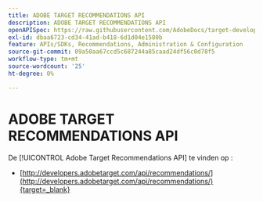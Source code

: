 ```yaml
---
title: ADOBE TARGET RECOMMENDATIONS API
description: ADOBE TARGET RECOMMENDATIONS API
openAPISpec: https://raw.githubusercontent.com/AdobeDocs/target-developers/main/src/models-api.json
exl-id: dbaa6723-cd34-41ad-b418-6d1d04e1580b
feature: APIs/SDKs, Recommendations, Administration & Configuration
source-git-commit: 09a50aa67ccd5c687244a85caad24df56c0d78f5
workflow-type: tm+mt
source-wordcount: '25'
ht-degree: 0%

---
```


# ADOBE TARGET RECOMMENDATIONS API

De [!UICONTROL Adobe Target Recommendations API] te vinden op :

* [http://developers.adobetarget.com/api/recommendations/](http://developers.adobetarget.com/api/recommendations/){target=_blank}
